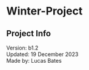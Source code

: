 # Winter-Project

## Project Info
Version: b1.2  
Updated: 19 December 2023  
Made by: Lucas Bates 
